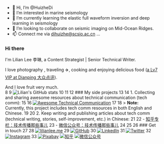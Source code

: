 - 👋 Hi, I’m @HuizheDi
- 👀 I’m interested in marine seismology
- 🌱 I’m currently learning the elastic full waveform inversion and deep learning in seismology
- 💞️ I’m looking to collaborate on seismic imaging on Mid-Ocean Ridges.
- 📫 Connect me via dihuizhe@scsio.ac.cn ...

<!---
HuizheDi/HuizheDi is a ✨ special ✨ repository because its `README.md` (this file) appears on your GitHub profile.
You can click the Preview link to take a look at your changes.
--->



### Hi there
I'm Lilian Lee 李琳, a Content Strategist | Senior Technical Writer.

I love photography  , traveling ✈️, cooking and enjoying delicious food   ([a Lv7 VIP at Dianping 大众点评](https://m.dianping.com/userprofile/121632876)).

 And I love fruit very much.        
8
 9 ![Lilian's GitHub stats](https://github-readme-stats.vercel.app/api?username=lilin90&show_icons=true&theme=tokyonight)
10
11
12 ### My side projects
13
14 1. Collecting and sharing awesome resources about technical communication (tech comm):
15
16     [![Awesome Technical Communication](https://github-readme-stats.vercel.app/api/pin?username=lilin90&repo=awesome-technical-communication&theme=radical)](https://github.com/lilin90/awesome-technical-communication)
17
18     > **Note:** Currently, this project includes tech comm resources in both English and Chinese.
19
20 2. Keep writing and publishing articles about tech comm (technical writing, stories, self-improvement, etc.) in Chinese:
21
22     - [知乎专栏：技术传播那些事儿](https://www.zhihu.com/column/tc-fun)
23     - [微信公众号：技术传播那些事儿](https://res.cloudinary.com/lilian-photos/image/upload/v1585391408/cover/wechat-qrcode-scan-to-follow.jpg)
24
25
26 ### Get in touch
27
28 [![lilianlee.me](https://img.shields.io/badge/lilianlee.me-orange)](https://lilianlee.me/)
29 [![GitHub](https://img.shields.io/badge/GitHub-grey?logo=github)](https://github.com/lilin90)
30 [![LinkedIn](https://img.shields.io/badge/LinkedIn-blue?logo=linkedin)](https://www.linkedin.com/in/lilian-lee-54305777/)
31 [![Twitter](https://img.shields.io/badge/Twitter-white?logo=twitter)](https://twitter.com/lilianlee90/)
32 [![Instagram](https://img.shields.io/badge/Instagram-white?logo=instagram)](https://www.instagram.com/lilianlee.me/)
33 [![Pixabay](https://img.shields.io/badge/Pixabay-white?logo=pixabay)](https://pixabay.com/zh/users/lilian90-1322641/)
[![知乎](https://img.shields.io/badge/知乎-white?logo=zhihu)](https://www.zhihu.com/people/liliansd)
[![微信公众号](https://img.shields.io/badge/微信公众号-white?logo=wechat)](https://res.cloudinary.com/lilian-photos/image/upload/v1585391408/cover/wechat-qrcode-scan-to-follow.jpg)
